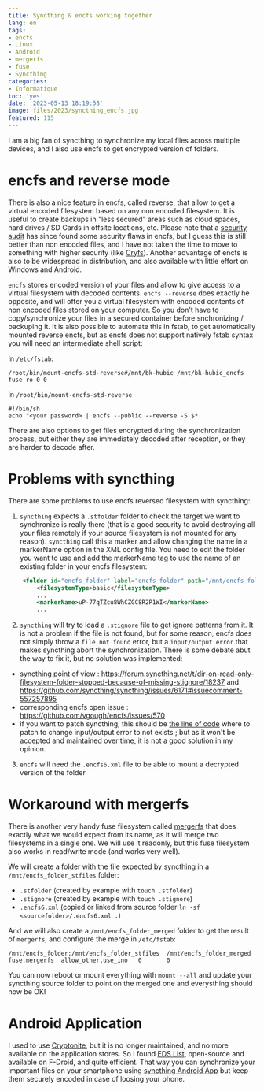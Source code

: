 ```yaml
---
title: Syncthing & encfs working together
lang: en
tags:
- encfs
- Linux
- Android
- mergerfs
- fuse
- Syncthing
categories:
- Informatique
toc: 'yes'
date: '2023-05-13 18:19:58'
image: files/2023/syncthing_encfs.jpg
featured: 115
---
```


I am a big fan of syncthing to synchronize my local files across multiple devices, and I also use encfs to get encrypted version of folders. 

# encfs and reverse mode
There is also a nice feature in encfs, called reverse, that allow to get a virtual encoded filesystem based on any non encoded filesystem. It is useful to create backups in "less secured" areas such as cloud spaces, hard drives / SD Cards in offsite locations, etc. Please note that a [security audit](https://defuse.ca/audits/encfs.htm) has since found some security flaws in encfs, but I guess this is still better than non encoded files, and I have not taken the time to move to something with higher security (like [Cryfs](https://www.cryfs.org/comparison)).  Another advantage of encfs is also to be widespread in distribution, and also available with little effort on Windows and Android. 

`encfs` stores encoded version of your files and allow to give access to a virtual filesystem with decoded contents. `encfs --reverse` does exactly he opposite, and will offer you a virtual filesystem with encoded contents of non encoded files stored on your computer. So you don't have to copy/synchronize your files in a secured container before snchronizing / backuping it. It is also possible to automate this in fstab, to get automatically mounted reverse encfs, but as encfs does not support natively fstab syntax you will need an intermediate shell script:

In `/etc/fstab`:
```
/root/bin/mount-encfs-std-reverse#/mnt/bk-hubic /mnt/bk-hubic_encfs fuse ro 0 0
```

In `/root/bin/mount-encfs-std-reverse`
```
#!/bin/sh
echo "<your password> | encfs --public --reverse -S $*
```

There are also options to get files encrypted during the synchronization process, but either they are immediately decoded after reception, or they are harder to decode after. 


# Problems with syncthing

There are some problems to use encfs reversed filesystem with syncthing:
1. `syncthing` expects a `.stfolder` folder to check the target we want to synchronize is really there (that is a good security to avoid destroying all your files remotely if your source filesystem is not mounted for any reason). `syncthing` call this a marker and allow changing the name in a markerName option in the XML config file. You need to edit the folder you want to use and add the markerName tag to use the name of an existing folder in your encfs filesystem:
```xml
    <folder id="encfs_folder" label="encfs_folder" path="/mnt/encfs_folder" type="sendonly" ... >
        <filesystemType>basic</filesystemType>
        ...
        <markerName>uP-77qTZcu8WhCZGC8R2P1WI</markerName>
        ...
```
2. `syncthing` will try to load a `.stignore` file to get ignore patterns from it. It is not a problem if the file is not found, but for some reason, encfs does not simply throw a `file not found` error, but a `input/output error` that makes syncthing abort the synchronization. There is some debate abut the way to fix it, but no solution was implemented:
  - syncthing point of view :  https://forum.syncthing.net/t/dir-on-read-only-filesystem-folder-stopped-because-of-missing-stignore/18237  and  https://github.com/syncthing/syncthing/issues/6171#issuecomment-557257895
  - corresponding encfs open issue : https://github.com/vgough/encfs/issues/570
  - if you want to patch syncthing, this should be [the line of code](https://github.com/syncthing/syncthing/blob/634a3d0e3be4a706dfb58253da534e396cac714e/lib/fs/filesystem.go#L204) where to patch to change input/output error to not exists ; but as it won't be accepted and maintained over time, it is not a good solution in my opinion.
3. `encfs` will need the `.encfs6.xml` file to be able to mount a decrypted version of the folder


# Workaround with mergerfs
There is another very handy fuse filesystem called [mergerfs](https://github.com/trapexit/mergerfs) that does exactly what we would expect from its name, as it will merge two filesystems in a single one. We will use it readonly, but this fuse filesystem also works in read/write mode (and works very well). 

We will create a folder with the file expected by syncthing in a `/mnt/encfs_folder_stfiles` folder:
- `.stfolder` (created by example with `touch .stfolder`)
- `.stignore` (created by example with `touch .stignore`)
- `.encfs6.xml` (copied or linked from source folder `ln -sf <sourcefolder>/.encfs6.xml .`)

And we will also create a `/mnt/encfs_folder_merged` folder to get the result of `mergerfs`, and configure the merge in `/etc/fstab`:
```
/mnt/encfs_folder:/mnt/encfs_folder_stfiles  /mnt/encfs_folder_merged  fuse.mergerfs  allow_other,use_ino   0       0
```

You can now reboot or mount everything with `mount --all` and update your syncthing source folder to point on the merged one and everysthing should now be OK!


# Android Application

I used to use [Cryptonite](https://github.com/neurodroid/cryptonite), but it is no longer maintained, and no more available on the application stores. So I found [EDS List](https://f-droid.org/fr/packages/com.sovworks.edslite/), open-source and available on F-Droid, and quite efficient.
That way you can synchronize your important files on your smartphone using [syncthing Android App](https://play.google.com/store/apps/details?id=com.nutomic.syncthingandroid&hl=fr&gl=US) but keep them securely encoded in case of loosing your phone.
